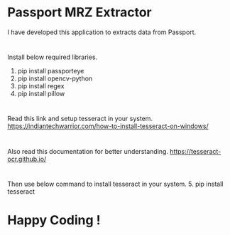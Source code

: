 # Passport MRZ Extractor
I have developed this application to extracts data from Passport.
#
Install below required libraries.
1. pip install passporteye
2. pip install opencv-python
3. pip install regex
4. pip install pillow
#
Read this link and setup tesseract in your system.
https://indiantechwarrior.com/how-to-install-tesseract-on-windows/
#
Also read this documentation for better understanding.
https://tesseract-ocr.github.io/
#
Then use below command to install tesseract in your system.
5. pip install tesseract
# Happy Coding !
